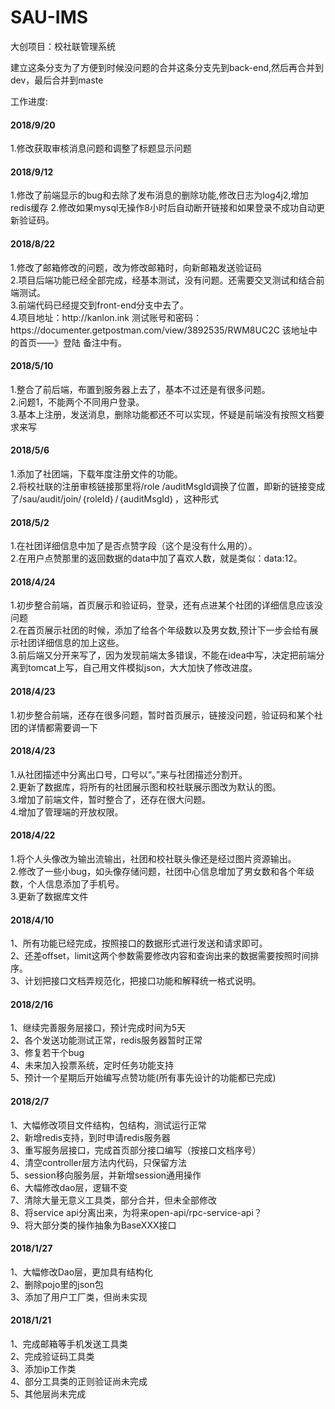# SAU-IMS
大创项目：校社联管理系统

建立这条分支为了方便到时候没问题的合并这条分支先到back-end,然后再合并到dev，最后合并到maste

工作进度:

<h4>2018/9/20</h4>
1.修改获取审核消息问题和调整了标题显示问题

<h4>2018/9/12</h4>
1.修改了前端显示的bug和去除了发布消息的删除功能,修改日志为log4j2,增加redis缓存
2.修改如果mysql无操作8小时后自动断开链接和如果登录不成功自动更新验证码。

<h4>2018/8/22</h4>
1.修改了邮箱修改的问题，改为修改邮箱时，向新邮箱发送验证码<br/>
2.项目后端功能已经全部完成，经基本测试，没有问题。还需要交叉测试和结合前端测试。<br/>
3.前端代码已经提交到front-end分支中去了。<br/>
4.项目地址：http://kanlon.ink  测试账号和密码：https://documenter.getpostman.com/view/3892535/RWM8UC2C 该地址中的首页——》登陆 备注中有。<br/>

<h4>2018/5/10</h4>
1.整合了前后端，布置到服务器上去了，基本不过还是有很多问题。<br/>
2.问题1，不能两个不同用户登录。<br/>
3.基本上注册，发送消息，删除功能都还不可以实现，怀疑是前端没有按照文档要求来写<br/>

<h4>2018/5/6</h4>
1.添加了社团端，下载年度注册文件的功能。<br/>
2.将校社联的注册审核链接那里将/role  /auditMsgId调换了位置，即新的链接变成了/sau/audit/join/｛roleId｝/｛auditMsgId｝，这种形式<br/>

<h4>2018/5/2</h4>
1.在社团详细信息中加了是否点赞字段（这个是没有什么用的）。<br/>
2.在用户点赞那里的返回数据的data中加了喜欢人数，就是类似：data:12。<br/>

<h4>2018/4/24</h4>
1.初步整合前端，首页展示和验证码，登录，还有点进某个社团的详细信息应该没问题<br/>
2.在首页展示社团的时候，添加了给各个年级数以及男女数,预计下一步会给有展示社团详细信息的加上这些。<br/>
3.前后端又分开来写了，因为发现前端太多错误，不能在idea中写，决定把前端分离到tomcat上写，自己用文件模拟json，大大加快了修改进度。<br/>


<h4>2018/4/23</h4>
1.初步整合前端，还存在很多问题，暂时首页展示，链接没问题，验证码和某个社团的详情都需要调一下<br/>

<h4>2018/4/23</h4>
1.从社团描述中分离出口号，口号以“。”来与社团描述分割开。<br/>
2.更新了数据库，将所有的社团展示图和校社联展示图改为默认的图。<br/>
3.增加了前端文件，暂时整合了，还存在很大问题。<br/>
4.增加了管理端的开放权限。<br/>

<h4>2018/4/22</h4>
1.将个人头像改为输出流输出，社团和校社联头像还是经过图片资源输出。<br/>
2.修改了一些小bug，如头像存储问题，社团中心信息增加了男女数和各个年级数，个人信息添加了手机号。<br/>
3.更新了数据库文件<br/>

<h4>2018/4/10</h4>
1、所有功能已经完成，按照接口的数据形式进行发送和请求即可。<br/>
2、还差offset，limit这两个参数需要修改内容和查询出来的数据需要按照时间排序。<br/>
3、计划把接口文档弄规范化，把接口功能和解释统一格式说明。<br/>

<h4>2018/2/16</h4>
1、继续完善服务层接口，预计完成时间为5天<br/>
2、各个发送功能测试正常，redis服务器暂时正常<br/>
3、修复若干个bug<br/>
4、未来加入投票系统，定时任务功能支持<br/>
5、预计一个星期后开始编写点赞功能(所有事先设计的功能都已完成)<br/>


<h4>2018/2/7</h4>
1、大幅修改项目文件结构，包结构，测试运行正常<br/>
2、新增redis支持，到时申请redis服务器<br/>
3、重写服务层接口，完成首页部分接口编写（按接口文档序号）<br/>
4、清空controller层方法内代码，只保留方法<br/>
5、session移向服务层，并新增session通用操作<br/>
6、大幅修改dao层，逻辑不变<br/>
7、清除大量无意义工具类，部分合并，但未全部修改<br/>
8、将service api分离出来，为将来open-api/rpc-service-api？<br/>
9、将大部分类的操作抽象为BaseXXX接口<br/>

<h4>2018/1/27</h4>
1、大幅修改Dao层，更加具有结构化<br/>
2、删除pojo里的json包<br/>
3、添加了用户工厂类，但尚未实现<br/>

<h4>2018/1/21</h4>
1、完成邮箱等手机发送工具类<br/>
2、完成验证码工具类<br/>
3、添加ip工作类<br/>
4、部分工具类的正则验证尚未完成<br/>
5、其他层尚未完成<br/>

